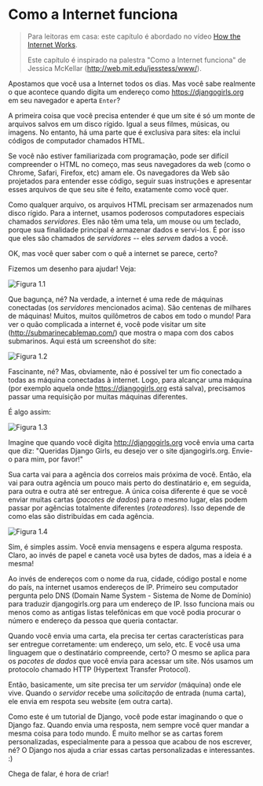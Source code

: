 # Como a Internet funciona

> Para leitoras em casa: este capítulo é abordado no vídeo [How the Internet Works](https://www.youtube.com/watch?v=oM9yAA09wdc).
> 
> Este capítulo é inspirado na palestra "Como a Internet funciona" de Jessica McKellar (http://web.mit.edu/jesstess/www/).

Apostamos que você usa a Internet todos os dias. Mas você sabe realmente o que acontece quando digita um endereço como https://djangogirls.org em seu navegador e aperta `Enter`?

A primeira coisa que você precisa entender é que um site é só um monte de arquivos salvos em um disco rígido. Igual a seus filmes, músicas, ou imagens. No entanto, há uma parte que é exclusiva para sites: ela inclui códigos de computador chamados HTML.

Se você não estiver familiarizada com programação, pode ser difícil compreender o HTML no começo, mas seus navegadores da web (como o Chrome, Safari, Firefox, etc) amam ele. Os navegadores da Web são projetados para entender esse código, seguir suas instruções e apresentar esses arquivos de que seu site é feito, exatamente como você quer.

Como qualquer arquivo, os arquivos HTML precisam ser armazenados num disco rígido. Para a internet, usamos poderosos computadores especiais chamados *servidores*. Eles não têm uma tela, um mouse ou um teclado, porque sua finalidade principal é armazenar dados e servi-los. É por isso que eles são chamados de *servidores* -- eles *servem* dados a você.

OK, mas você quer saber com o quê a internet se parece, certo?

Fizemos um desenho para ajudar! Veja:

![Figura 1.1](images/internet_1.png)

Que bagunça, né? Na verdade, a internet é uma rede de máquinas conectadas (os *servidores* mencionados acima). São centenas de milhares de máquinas! Muitos, muitos quilômetros de cabos em todo o mundo! Para ver o quão complicada a internet é, você pode visitar um site (http://submarinecablemap.com/) que mostra o mapa com dos cabos submarinos. Aqui está um screenshot do site:

![Figura 1.2](images/internet_3.png)

Fascinante, né? Mas, obviamente, não é possível ter um fio conectado a todas as máquina conectadas à internet. Logo, para alcançar uma máquina (por exemplo aquela onde https://djangogirls.org está salva), precisamos passar uma requisição por muitas máquinas diferentes.

É algo assim:

![Figura 1.3](images/internet_2.png)

Imagine que quando você digita http://djangogirls.org você envia uma carta que diz: "Queridas Django Girls, eu desejo ver o site djangogirls.org. Envie-o para mim, por favor!"

Sua carta vai para a agência dos correios mais próxima de você. Então, ela vai para outra agência um pouco mais perto do destinatário e, em seguida, para outra e outra até ser entregue. A única coisa diferente é que se você enviar muitas cartas (*pacotes de dados*) para o mesmo lugar, elas podem passar por agências totalmente diferentes (*roteadores*). Isso depende de como elas são distribuídas em cada agência.

![Figura 1.4](images/internet_4.png)

Sim, é simples assim. Você envia mensagens e espera alguma resposta. Claro, ao invés de papel e caneta você usa bytes de dados, mas a ideia é a mesma!

Ao invés de endereços com o nome da rua, cidade, código postal e nome do país, na internet usamos endereços de IP. Primeiro seu computador pergunta pelo DNS (Domain Name System - Sistema de Nome de Domínio) para traduzir djangogirls.org para um endereço de IP. Isso funciona mais ou menos como as antigas listas telefônicas em que você podia procurar o número e endereço da pessoa que queria contactar.

Quando você envia uma carta, ela precisa ter certas características para ser entregue corretamente: um endereço, um selo, etc. E você usa uma linguagem que o destinatário compreende, certo? O mesmo se aplica para os *pacotes de dados* que você envia para acessar um site. Nós usamos um protocolo chamado HTTP (Hypertext Transfer Protocol).

Então, basicamente, um site precisa ter um *servidor* (máquina) onde ele vive. Quando o *servidor* recebe uma *solicitação* de entrada (numa carta), ele envia em respota seu website (em outra carta).

Como este é um tutorial de Django, você pode estar imaginando o que o Django faz. Quando envia uma resposta, nem sempre você quer mandar a mesma coisa para todo mundo. É muito melhor se as cartas forem personalizadas, especialmente para a pessoa que acabou de nos escrever, né? O Django nos ajuda a criar essas cartas personalizadas e interessantes. :)

Chega de falar, é hora de criar!